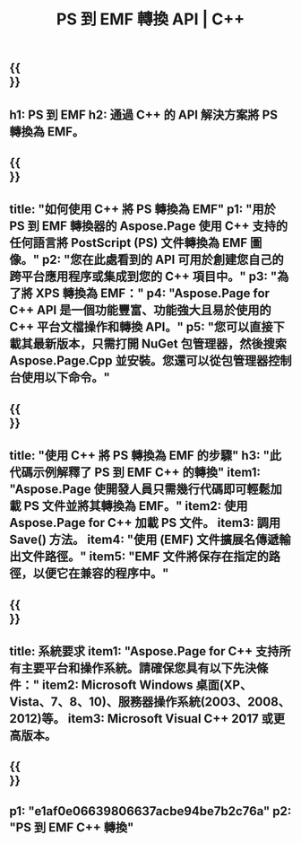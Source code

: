 ﻿---
translation: true
template: /_templates/_conversion-child-cpp.md
title: PS 到 EMF 轉換 API | C++
url: /cpp/conversion/ps-to-emf/
description: Aspose.Page 為 C++ API 解決方案提供的 PS 到 EMF 轉換。適用於 Windows 32 位、Windows 64 位和 Linux 64 位的 C++ 運行時環境。
informat: PS
outformat: EMF
otherformats: XPS EPS
---

{{<section banner>}}
---
h1: PS 到 EMF
h2: 通過 C++ 的 API 解決方案將 PS 轉換為 EMF。
---

{{<section overview>}}
---
title: "如何使用 C++ 將 PS 轉換為 EMF"
p1: "用於 PS 到 EMF 轉換器的 Aspose.Page 使用 C++ 支持的任何語言將 PostScript (PS) 文件轉換為 EMF 圖像。"
p2: "您在此處看到的 API 可用於創建您自己的跨平台應用程序或集成到您的 C++ 項目中。"
p3: "為了將 XPS 轉換為 EMF："
p4: "Aspose.Page for C++ API 是一個功能豐富、功能強大且易於使用的 C++ 平台文檔操作和轉換 API。"
p5: "您可以直接下載其最新版本，只需打開 NuGet 包管理器，然後搜索 Aspose.Page.Cpp 並安裝。您還可以從包管理器控制台使用以下命令。"
---

{{<section feature1>}}
---
title: "使用 C++ 將 PS 轉換為 EMF 的步驟"
h3: "此代碼示例解釋了 PS 到 EMF C++ 的轉換"
item1: "Aspose.Page 使開發人員只需幾行代碼即可輕鬆加載 PS 文件並將其轉換為 EMF。"
item2: 使用 Aspose.Page for C++ 加載 PS 文件。
item3: 調用 Save() 方法。
item4: "使用 (EMF) 文件擴展名傳遞輸出文件路徑。"
item5: "EMF 文件將保存在指定的路徑，以便它在兼容的程序中。"
---

{{<section feature2>}}
---
title: 系統要求
item1: "Aspose.Page for C++ 支持所有主要平台和操作系統。請確保您具有以下先決條件："
item2: Microsoft Windows 桌面(XP、Vista、7、8、10)、服務器操作系統(2003、2008、2012)等。
item3: Microsoft Visual C++ 2017 或更高版本。
---

{{<section gist>}}
---
p1: "e1af0e06639806637acbe94be7b2c76a"
p2: "PS 到 EMF C++ 轉換"
---
